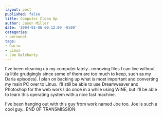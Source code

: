 ```yaml
---
layout: post
published: false
title: Computer Clean Up
author: Jason Miller
date: '2004-01-06 00:12:00 -0500'
categories:
- personal
tags:
- Daria
- Linux
- Joe Delehanty
---
```


I've been cleaning up my computer lately...removing files I can live without (a
little grudgingly since some of them are too much to keep, such as my Daria
episodes). I plan on backing up what is most important and converting my main PC
over to Linux. I'll still be able to use Dreamweaver and Photoshop for the web
work I do once in a while using WINE, but I'll be able to learn this operating
system with a nice fast machine.

I've been hanging out with this guy from work named Joe too. Joe is such a cool
guy.. END OF TRANSMISSION
